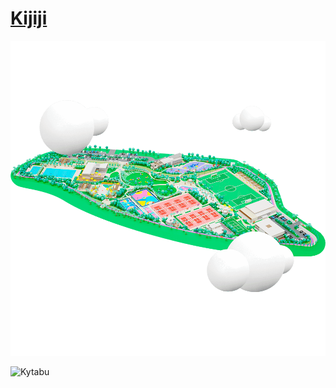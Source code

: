 # [Kijiji](https://kijiji.africa.com)
![kijiji](styles/static/app/map-menu.png)

![Kytabu](https://kytabu.africa/wp-content/uploads/2020/04/yellow-logo.png)
